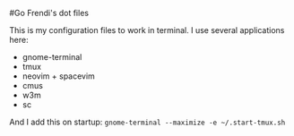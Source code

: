 #Go Frendi's dot files

This is my configuration files to work in terminal.
I use several applications here:

* gnome-terminal
* tmux
* neovim + spacevim
* cmus
* w3m
* sc

And I add this on startup: `gnome-terminal --maximize -e ~/.start-tmux.sh`
